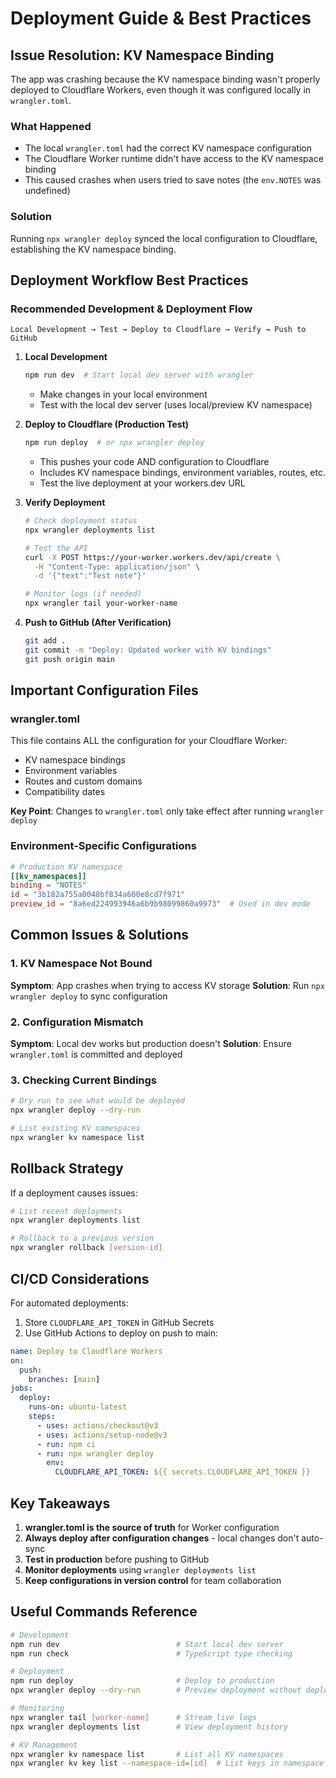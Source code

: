 # Deployment Guide & Best Practices

## Issue Resolution: KV Namespace Binding

The app was crashing because the KV namespace binding wasn't properly deployed to Cloudflare Workers, even though it was configured locally in `wrangler.toml`.

### What Happened
- The local `wrangler.toml` had the correct KV namespace configuration
- The Cloudflare Worker runtime didn't have access to the KV namespace binding
- This caused crashes when users tried to save notes (the `env.NOTES` was undefined)

### Solution
Running `npx wrangler deploy` synced the local configuration to Cloudflare, establishing the KV namespace binding.

## Deployment Workflow Best Practices

### Recommended Development & Deployment Flow

```
Local Development → Test → Deploy to Cloudflare → Verify → Push to GitHub
```

1. **Local Development**
   ```bash
   npm run dev  # Start local dev server with wrangler
   ```
   - Make changes in your local environment
   - Test with the local dev server (uses local/preview KV namespace)

2. **Deploy to Cloudflare (Production Test)**
   ```bash
   npm run deploy  # or npx wrangler deploy
   ```
   - This pushes your code AND configuration to Cloudflare
   - Includes KV namespace bindings, environment variables, routes, etc.
   - Test the live deployment at your workers.dev URL

3. **Verify Deployment**
   ```bash
   # Check deployment status
   npx wrangler deployments list
   
   # Test the API
   curl -X POST https://your-worker.workers.dev/api/create \
     -H "Content-Type: application/json" \
     -d '{"text":"Test note"}'
   
   # Monitor logs (if needed)
   npx wrangler tail your-worker-name
   ```

4. **Push to GitHub (After Verification)**
   ```bash
   git add .
   git commit -m "Deploy: Updated worker with KV bindings"
   git push origin main
   ```

## Important Configuration Files

### wrangler.toml
This file contains ALL the configuration for your Cloudflare Worker:
- KV namespace bindings
- Environment variables
- Routes and custom domains
- Compatibility dates

**Key Point**: Changes to `wrangler.toml` only take effect after running `wrangler deploy`

### Environment-Specific Configurations

```toml
# Production KV namespace
[[kv_namespaces]]
binding = "NOTES"
id = "3b182a755a0048bf834a600e8cd7f971"
preview_id = "8a6ed224993946a6b9b98099860a9973"  # Used in dev mode
```

## Common Issues & Solutions

### 1. KV Namespace Not Bound
**Symptom**: App crashes when trying to access KV storage
**Solution**: Run `npx wrangler deploy` to sync configuration

### 2. Configuration Mismatch
**Symptom**: Local dev works but production doesn't
**Solution**: Ensure `wrangler.toml` is committed and deployed

### 3. Checking Current Bindings
```bash
# Dry run to see what would be deployed
npx wrangler deploy --dry-run

# List existing KV namespaces
npx wrangler kv namespace list
```

## Rollback Strategy

If a deployment causes issues:
```bash
# List recent deployments
npx wrangler deployments list

# Rollback to a previous version
npx wrangler rollback [version-id]
```

## CI/CD Considerations

For automated deployments:
1. Store `CLOUDFLARE_API_TOKEN` in GitHub Secrets
2. Use GitHub Actions to deploy on push to main:

```yaml
name: Deploy to Cloudflare Workers
on:
  push:
    branches: [main]
jobs:
  deploy:
    runs-on: ubuntu-latest
    steps:
      - uses: actions/checkout@v3
      - uses: actions/setup-node@v3
      - run: npm ci
      - run: npx wrangler deploy
        env:
          CLOUDFLARE_API_TOKEN: ${{ secrets.CLOUDFLARE_API_TOKEN }}
```

## Key Takeaways

1. **wrangler.toml is the source of truth** for Worker configuration
2. **Always deploy after configuration changes** - local changes don't auto-sync
3. **Test in production** before pushing to GitHub
4. **Monitor deployments** using `wrangler deployments list`
5. **Keep configurations in version control** for team collaboration

## Useful Commands Reference

```bash
# Development
npm run dev                          # Start local dev server
npm run check                        # TypeScript type checking

# Deployment
npm run deploy                       # Deploy to production
npx wrangler deploy --dry-run        # Preview deployment without deploying

# Monitoring
npx wrangler tail [worker-name]      # Stream live logs
npx wrangler deployments list        # View deployment history

# KV Management
npx wrangler kv namespace list       # List all KV namespaces
npx wrangler kv key list --namespace-id=[id]  # List keys in namespace
```
